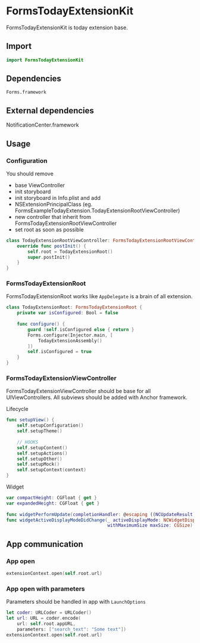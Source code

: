 # FormsTodayExtensionKit

FormsTodayExtensionKit is today extension base.

## Import

```swift
import FormsTodayExtensionKit
```

## Dependencies

```
Forms.framework
```

## External dependencies

NotificationCenter.framework

## Usage

### Configuration

You should remove 
- base ViewController
- init storyboard
- init storyboard in Info.plist
and add
- NSExtensionPrincipalClass (eg. FormsExampleTodayExtension.TodayExtensionRootViewController)
- new controller that inherit from FormsTodayExtensionRootViewController
- set root as soon as possible 

```swift
class TodayExtensionRootViewController: FormsTodayExtensionRootViewController {
    override func postInit() {
        self.root = TodayExtensionRoot()
        super.postInit()
    }
}
```

### FormsTodayExtensionRoot

FormsTodayExtensionRoot works like `AppDelegate` is a brain of all extension.

```swift
class TodayExtensionRoot: FormsTodayExtensionRoot {
    private var isConfigured: Bool = false
    
    func configure() {
        guard !self.isConfigured else { return }
        Forms.configure(Injector.main, [
            TodayExtensionAssembly()
        ])
        self.isConfigured = true
    }
}
```

### FormsTodayExtensionViewController

FormsTodayExtensionViewController should be base for all UIViewControllers. All subviews should be added with Anchor framework.

Lifecycle

```swift
func setupView() {
    self.setupConfiguration()
    self.setupTheme()
    
    // HOOKS
    self.setupContent()
    self.setupActions()
    self.setupOther()
    self.setupMock()
    self.setupContext(context)
}
```

Widget

```swift 
var compactHeight: CGFloat { get }
var expandedHeight: CGFloat { get }
    
func widgetPerformUpdate(completionHandler: @escaping ((NCUpdateResult) -> Void))    
func widgetActiveDisplayModeDidChange(_ activeDisplayMode: NCWidgetDisplayMode,
                                      withMaximumSize maxSize: CGSize) 
```

## App communication

### App open 

```swift
extensionContext.open(self.root.url)
```

### App open with parameters

Parameters should be handled in app with `LaunchOptions`

```swift
let coder: URLCoder = URLCoder()
let url: URL = coder.encode(
    url: self.root.appURL,
    parameters: ["search_text": "Some text"])
extensionContext.open(self.root.url)
```